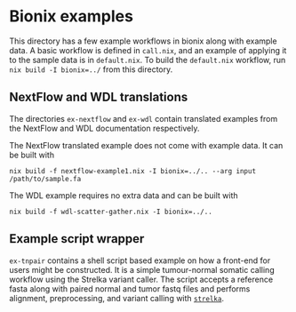 # Bionix examples

This directory has a few example workflows in bionix along with example
data. A basic workflow is defined in `call.nix`, and an example of
applying it to the sample data is in `default.nix`. To build the
`default.nix` workflow, run ```nix build -I bionix=../``` from this directory.

## NextFlow and WDL translations

The directories `ex-nextflow` and `ex-wdl` contain translated examples
from the NextFlow and WDL documentation respectively.

The NextFlow translated example does not come with example data. It can be built with
```
nix build -f nextflow-example1.nix -I bionix=../.. --arg input /path/to/sample.fa
```

The WDL example requires no extra data and can be built with
```
nix build -f wdl-scatter-gather.nix -I bionix=../..
```

## Example script wrapper

`ex-tnpair` contains a shell script based example on how a front-end for
users might be constructed. It is a simple tumour-normal somatic calling
workflow using the Strelka variant caller. The script accepts a
reference fasta along with paired normal and tumor fastq files and
performs alignment, preprocessing, and variant calling with
[`strelka`](https://github.com/Illumina/strelka).

